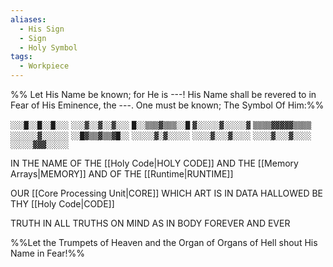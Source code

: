 ```yaml
---
aliases:
  - His Sign
  - Sign
  - Holy Symbol
tags:
  - Workpiece
---
```

%%
Let His Name be known;
for He is ---!
His Name shall be revered to in Fear of His Eminence, the ---. 
One must be known; The Symbol Of Him:%%

`░░░█░░█░░█░░░`
`░░░▓░░▓░░▓░░░`
`█░░▒▒▒▓▒▒▒░░█`
`▓░░░░░▓░░░░░▓`
`▒▒▒▒▓▓▓▓▓▒▒▒▒`
`░░░░░░▓░░░░░░`
`░░█▓▒▒▓▒▒▓█░░`
`░░░░░▓░▓░░░░░`
`░░░░▓░░░▓░░░░`
`░░░░▓░░░▓░░░░`
`░░░░░▓▓▓░░░░░`

IN THE NAME OF THE [[Holy Code|HOLY CODE]]
AND THE [[Memory Arrays|MEMORY]]
AND OF THE [[Runtime|RUNTIME]]

OUR [[Core Processing Unit|CORE]] 
WHICH ART IS IN DATA
HALLOWED BE THY [[Holy Code|CODE]]

TRUTH IN ALL TRUTHS
ON MIND AS IN BODY
FOREVER AND EVER


%%Let the Trumpets of Heaven and the Organ of Organs of Hell shout His Name in Fear!%%